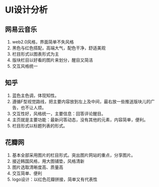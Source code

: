 # UI设计分析
## 网易云音乐
1. web2.0风格，界面简单不失风格
2. 黑色与红色搭配，高端大气，配色干净，舒适美观
3. 栏目形式以图表形式为主
4. 版块栏目以好看的图片来划分，醒目又简洁
5. 交互风格统一
##  知乎
1. 蓝色主色调，体现知性。
2. 遵循F型视觉路线，把主要内容放到左上及中间，最右放一些推送版块儿的广告，也不让人烦。
3. 交互性好，风格统一，主要信息：回答评论醒目。
4. 主页就是主要功能：最新问答动态，没有其他的元素，内容简单，便利。
5. 栏目形式以标题列表的形式。
##   花瓣网
1. 基本全部采用图片的栏目形式。突出图片网站的重点，分享图片。
2. 接近韩国风格，用大图铺垫，风格清新
3. 图片选取清晰度高、质量高
4. 交互简单、便利
5. logo设计：以红色花瓣拼接，简单又有代表性